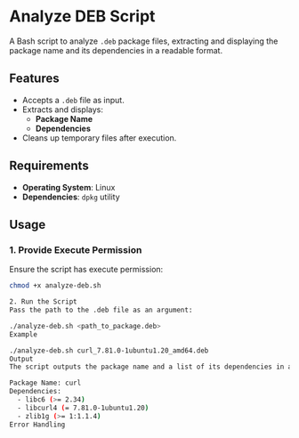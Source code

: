 # Analyze DEB Script

A Bash script to analyze `.deb` package files, extracting and displaying the package name and its dependencies in a readable format.

## Features

- Accepts a `.deb` file as input.
- Extracts and displays:
  - **Package Name**
  - **Dependencies**
- Cleans up temporary files after execution.

## Requirements

- **Operating System**: Linux
- **Dependencies**: `dpkg` utility

## Usage

### 1. Provide Execute Permission
Ensure the script has execute permission:
```bash
chmod +x analyze-deb.sh

2. Run the Script
Pass the path to the .deb file as an argument:

./analyze-deb.sh <path_to_package.deb>
Example

./analyze-deb.sh curl_7.81.0-1ubuntu1.20_amd64.deb
Output
The script outputs the package name and a list of its dependencies in a structured format:

Package Name: curl
Dependencies:
  - libc6 (>= 2.34)
  - libcurl4 (= 7.81.0-1ubuntu1.20)
  - zlib1g (>= 1:1.1.4)
Error Handling